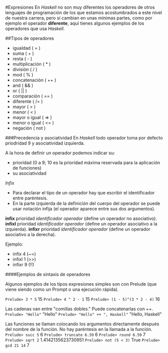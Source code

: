#Expresiones
En *Haskell* no son muy diferentes los operadores de otros lenguajes de programación de los que estamos acostumbrados a este nivel de nuestra carrera, pero sí cambian en unas mínimas partes, como por ejemplo el operador **diferente**, aquí tienes algunos ejemplos de los operadores que usa *Haskell*.

##Tipos de operadores

- igualdad ( = )
- suma ( + )
- resta ( - )
- multiplicación ( * )
- división ( / )
- mod ( % )
- concatenación ( ++ )
- and ( && )
- or ( || )
- comparación ( == )
- diferente ( /= )
- mayor ( > )
- menor ( < )
- mayor o igual ( => )
- menor o igual ( <= )
- negación ( not )

###Precedencia y asociatividad
En *Haskell* todo operador toma por defecto priodridad 9 y asociatividad izquierda.

A la hora de definir un operador podemos indicar su:
- prioridad (0 a 9; 10 es la prioridad máxima reservada para la aplicación de funciones)
- su asociatividad

*Infix*
- Para declarar el tipo de un operador hay que escribir el identificador entre paréntesis.
- En la parte izquierda de la definición del cuerpo del operador se puede usar notación infija (el operador aparece entre sus dos argumentos).

**infix** prioridad *identificador operador* (define un operador no asociativo).
**infixl** prioridad *identificador operador* (define un operador asociativo a la izquierda).
**infixr** prioridad *identificador operador* (define un operador asociativo a la derecha).

Ejemplo:

- infix 4 (~=)
- infixl 1 (>>)
- infixr 9 (!!)

####Ejemplos de sintaxis de operadores

Algunos ejemplos de los tipos expresiones simples son con Prelude (que viene siendo como un Prompt o una ejecución rápida).

  ``Prelude> 3 * 5``
  15
  ``Prelude> 4 ^ 2 - 1``
  15
  ``Prelude> (1 - 5)^(3 * 2 - 4)``
  16

  Las cadenas van entre "comillas dobles." Puede concatenarlas con ++.
  ``Prelude> "Hello"``
  "Hello"
  ``Prelude> "Hello" ++ ", Haskell"``
  "Hello, Haskell"

  Las funciones se llaman colocando los argumentos directamente después del nombre de la función. No hay paréntesis en la llamada a la función.
  ``Prelude> succ 5``
  6
  ``Prelude> truncate 6.59``
  6
  ``Prelude> round 6.59``
  7
  ``Prelude> sqrt 2``
  1.4142135623730951
  ``Prelude> not (5 < 3)``
  True
  ``Prelude> gcd 21 14``
  7
